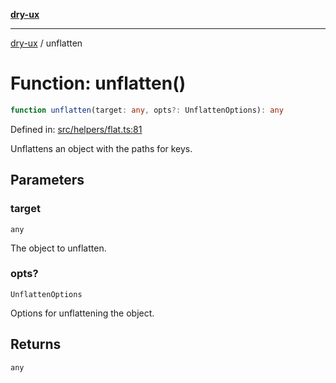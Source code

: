 [**dry-ux**](../README.md)

***

[dry-ux](../README.md) / unflatten

# Function: unflatten()

```ts
function unflatten(target: any, opts?: UnflattenOptions): any
```

Defined in: [src/helpers/flat.ts:81](https://github.com/navedr/dry-ux/blob/caab991ee97f6aeffaf134cbc4d98e0b18f2cf6b/src/helpers/flat.ts#L81)

Unflattens an object with the paths for keys.

## Parameters

### target

`any`

The object to unflatten.

### opts?

`UnflattenOptions`

Options for unflattening the object.

## Returns

`any`
